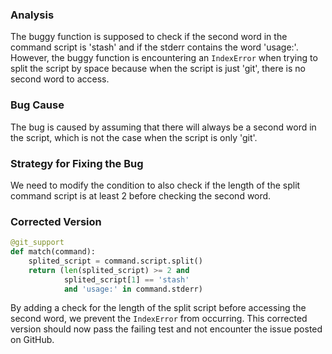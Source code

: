 ### Analysis
The buggy function is supposed to check if the second word in the command script is 'stash' and if the stderr contains the word 'usage:'. However, the buggy function is encountering an `IndexError` when trying to split the script by space because when the script is just 'git', there is no second word to access.

### Bug Cause
The bug is caused by assuming that there will always be a second word in the script, which is not the case when the script is only 'git'.

### Strategy for Fixing the Bug
We need to modify the condition to also check if the length of the split command script is at least 2 before checking the second word.

### Corrected Version
```python
@git_support
def match(command):
    splited_script = command.script.split()
    return (len(splited_script) >= 2 and
            splited_script[1] == 'stash'
            and 'usage:' in command.stderr)
``` 

By adding a check for the length of the split script before accessing the second word, we prevent the `IndexError` from occurring. This corrected version should now pass the failing test and not encounter the issue posted on GitHub.